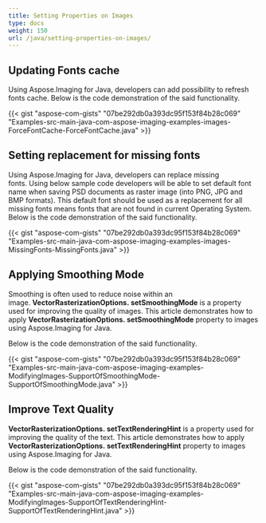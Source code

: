 ```yaml
---
title: Setting Properties on Images
type: docs
weight: 150
url: /java/setting-properties-on-images/
---
```



## **Updating Fonts cache**
Using Aspose.Imaging for Java, developers can add possibility to refresh fonts cache. Below is the code demonstration of the said functionality.

{{< gist "aspose-com-gists" "07be292db0a393dc95f153f84b28c069" "Examples-src-main-java-com-aspose-imaging-examples-images-ForceFontCache-ForceFontCache.java" >}}
## **Setting replacement for missing fonts**
Using Aspose.Imaging for Java, developers can replace missing fonts. Using below sample code developers will be able to set default font name when saving PSD documents as raster image (into PNG, JPG and BMP formats). This default font should be used as a replacement for all missing fonts means fonts that are not found in current Operating System. Below is the code demonstration of the said functionality.

{{< gist "aspose-com-gists" "07be292db0a393dc95f153f84b28c069" "Examples-src-main-java-com-aspose-imaging-examples-images-MissingFonts-MissingFonts.java" >}}


## **Applying Smoothing Mode**
Smoothing is often used to reduce noise within an image. **VectorRasterizationOptions. setSmoothingMode** is a property used for improving the quality of images. This article demonstrates how to apply **VectorRasterizationOptions. setSmoothingMode** property to images using Aspose.Imaging for Java.  

Below is the code demonstration of the said functionality.



{{< gist "aspose-com-gists" "07be292db0a393dc95f153f84b28c069" "Examples-src-main-java-com-aspose-imaging-examples-ModifyingImages-SupportOfSmoothingMode-SupportOfSmoothingMode.java" >}}


## **Improve Text Quality**
**VectorRasterizationOptions. setTextRenderingHint** is a property used for improving the quality of the text. This article demonstrates how to apply **VectorRasterizationOptions. setTextRenderingHint** property to images using Aspose.Imaging for Java.   

Below is the code demonstration of the said functionality.



{{< gist "aspose-com-gists" "07be292db0a393dc95f153f84b28c069" "Examples-src-main-java-com-aspose-imaging-examples-ModifyingImages-SupportOfTextRenderingHint-SupportOfTextRenderingHint.java" >}}

